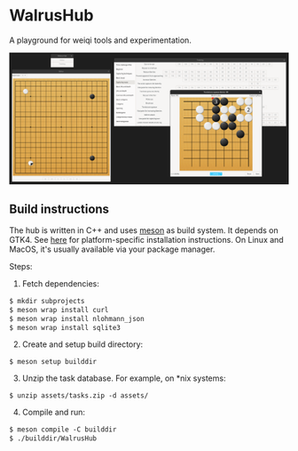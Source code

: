 # WalrusHub

A playground for weiqi tools and experimentation.

![Alt text](doc/screenshot.png?raw=true "Screenshot")

## Build instructions

The hub is written in C++ and uses [meson](https://mesonbuild.com/) as build system.
It depends on GTK4. See [here](https://www.gtk.org/docs/installations/#installations) for platform-specific installation instructions. On Linux and MacOS, it's usually available via your package manager.

Steps:

1. Fetch dependencies:
```
$ mkdir subprojects
$ meson wrap install curl
$ meson wrap install nlohmann_json
$ meson wrap install sqlite3
```

2. Create and setup build directory:
```
$ meson setup builddir
```

3. Unzip the task database. For example, on *nix systems:
```
$ unzip assets/tasks.zip -d assets/
```

4. Compile and run:
```
$ meson compile -C builddir
$ ./builddir/WalrusHub
```
